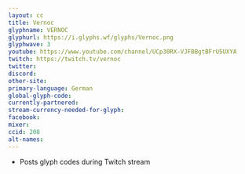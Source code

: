 ```yaml
---
layout: cc
title: Vernoc
glyphname: VERNOC
glyphurl: https://i.glyphs.wf/glyphs/Vernoc.png
glyphwave: 3
youtube: https://www.youtube.com/channel/UCp30RX-VJFBBgtBFrU5UXYA
twitch: https://twitch.tv/vernoc
twitter: 
discord: 
other-site: 
primary-language: German
global-glyph-code: 
currently-partnered: 
stream-currency-needed-for-glyph: 
facebook: 
mixer: 
ccid: 208
alt-names: 
---
```

* Posts glyph codes during Twitch stream
